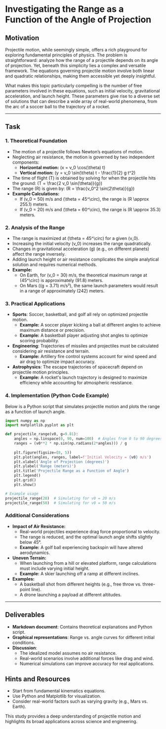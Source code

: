 # Investigating the Range as a Function of the Angle of Projection

## Motivation

Projectile motion, while seemingly simple, offers a rich playground for exploring fundamental principles of physics. The problem is straightforward: analyze how the range of a projectile depends on its angle of projection. Yet, beneath this simplicity lies a complex and versatile framework. The equations governing projectile motion involve both linear and quadratic relationships, making them accessible yet deeply insightful.

What makes this topic particularly compelling is the number of free parameters involved in these equations, such as initial velocity, gravitational acceleration, and launch height. These parameters give rise to a diverse set of solutions that can describe a wide array of real-world phenomena, from the arc of a soccer ball to the trajectory of a rocket.

---

## Task

### 1. Theoretical Foundation

- The motion of a projectile follows Newton’s equations of motion.
- Neglecting air resistance, the motion is governed by two independent components:
  - **Horizontal motion:**
    \(x = v_0 \cos(\theta) t\)
  - **Vertical motion:**
    \(y = v_0 \sin(\theta) t - \frac{1}{2} g t^2\)
- The time of flight (T) is obtained by solving for when the projectile hits the ground:
  \(T = \frac{2 v_0 \sin(\theta)}{g}\)
- The range (R) is given by:
  \(R = \frac{v_0^2 \sin(2\theta)}{g}\)
- **Example Calculations:**
  - If \(v_0 = 50\) m/s and \(\theta = 45^\circ\), the range is \(R \approx 255.1\) meters.
  - If \(v_0 = 20\) m/s and \(\theta = 60^\circ\), the range is \(R \approx 35.3\) meters.

### 2. Analysis of the Range

- The range is maximized at \(\theta = 45^\circ\) for a given \(v_0\).
- Increasing the initial velocity \(v_0\) increases the range quadratically.
- Changes in gravitational acceleration \(g\) (e.g., on different planets) affect the range inversely.
- Adding launch height or air resistance complicates the simple analytical solution and requires numerical methods.
- **Example:**
  - On Earth, for \(v_0 = 30\) m/s, the theoretical maximum range at \(45^\circ\) is approximately \(91.8\) meters.
  - On Mars (\(g = 3.71\) m/s²), the same launch parameters would result in a range of approximately \(242\) meters.

### 3. Practical Applications

- **Sports**: Soccer, basketball, and golf all rely on optimized projectile motion.
  - **Example:** A soccer player kicking a ball at different angles to achieve maximum distance or precision.
  - **Example:** A basketball player adjusting shot angles to optimize scoring probability.
- **Engineering**: Trajectories of missiles and projectiles must be calculated considering air resistance and terrain.
  - **Example:** Artillery fire control systems account for wind speed and air drag to optimize impact accuracy.
- **Astrophysics**: The escape trajectories of spacecraft depend on projectile motion principles.
  - **Example:** A rocket's launch trajectory is designed to maximize efficiency while accounting for atmospheric resistance.

### 4. Implementation (Python Code Example)

Below is a Python script that simulates projectile motion and plots the range as a function of launch angle.

```python
import numpy as np
import matplotlib.pyplot as plt

def projectile_range(v0, g=9.81):
    angles = np.linspace(0, 90, num=100)  # Angles from 0 to 90 degrees
    ranges = (v0**2 * np.sin(np.radians(2*angles))) / g
    
    plt.figure(figsize=(8, 5))
    plt.plot(angles, ranges, label=f'Initial Velocity = {v0} m/s')
    plt.xlabel('Angle of Projection (degrees)')
    plt.ylabel('Range (meters)')
    plt.title('Projectile Range as a Function of Angle')
    plt.legend()
    plt.grid()
    plt.show()

# Example usage
projectile_range(20)  # Simulating for v0 = 20 m/s
projectile_range(50)  # Simulating for v0 = 50 m/s
```

### Additional Considerations

- **Impact of Air Resistance:**
  - Real-world projectiles experience drag force proportional to velocity.
  - The range is reduced, and the optimal launch angle shifts slightly below 45°.
  - **Example:** A golf ball experiencing backspin will have altered aerodynamics.
- **Uneven Terrain:**
  - When launching from a hill or elevated platform, range calculations must include varying initial height.
  - **Example:** A skier launching off a ramp at different inclines.
- **Examples:**
  - A basketball shot from different heights (e.g., free throw vs. three-point line).
  - A drone launching a payload at different altitudes.

---

## Deliverables

- **Markdown document**: Contains theoretical explanations and Python script.
- **Graphical representations**: Range vs. angle curves for different initial conditions.
- **Discussion**:
  - The idealized model assumes no air resistance.
  - Real-world scenarios involve additional forces like drag and wind.
  - Numerical simulations can improve accuracy for real applications.

## Hints and Resources

- Start from fundamental kinematics equations.
- Use Python and Matplotlib for visualization.
- Consider real-world factors such as varying gravity (e.g., Mars vs. Earth).

This study provides a deep understanding of projectile motion and highlights its broad applications across science and engineering.

